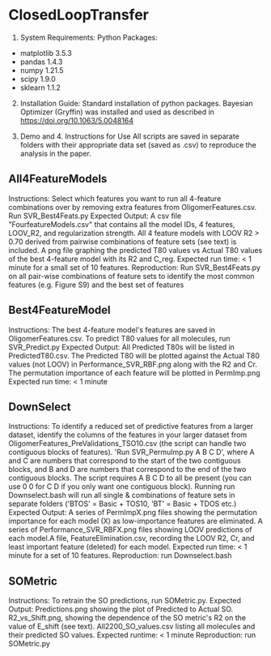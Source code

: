 # ClosedLoopTransfer

1. System Requirements:
Python Packages:
- matplotlib 3.5.3
- pandas 1.4.3
- numpy 1.21.5
- scipy 1.9.0
- sklearn 1.1.2

2. Installation Guide:
Standard installation of python packages.
Bayesian Optimizer (Gryffin) was installed and used as described in https://doi.org/10.1063/5.0048164

3. Demo and 4. Instructions for Use
All scripts are saved in separate folders with their appropriate data set (saved as .csv) to reproduce the analysis in the paper.

## All4FeatureModels ##
Instructions:
Select which features you want to run all 4-feature combinations over by removing extra features from OligomerFeatures.csv. Run SVR_Best4Feats.py
Expected Output:
A csv file "FourfeatureModels.csv" that contains all the model IDs, 4 features, LOOV_R2, and regularization strength. All 4 feature models with LOOV R2 > 0.70 derived from pairwise combinations of feature sets (see text) is included.
A png file graphing the predicted T80 values vs Actual T80 values of the best 4-feature model with its R2 and C_reg.
Expected run time:
< 1 minute for a small set of 10 features.
Reproduction:
Run SVR_Best4Feats.py on all pair-wise combinations of feature sets to identify the most common features (e.g. Figure S9) and the best set of features

## Best4FeatureModel ##
Instructions:
The best 4-feature model's features are saved in OligomerFeatures.csv. To predict T80 values for all molecules, run SVR_Predict.py
Expected Output:
All Predicted T80s will be listed in PredictedT80.csv. The Predicted T80 will be plotted against the Actual T80 values (not LOOV) in Performance_SVR_RBF.png along with the R2 and Cr. The permutation importance of each feature will be plotted in PermImp.png
Expected run time:
< 1 minute

## DownSelect ##
Instructions:
To identify a reduced set of predictive features from a larger dataset, identify the columns of the features in your larger dataset from OligomerFeatures_PreValidations_TSO10.csv (the script can handle two contiguous blocks of features). 'Run SVR_PermuImp.py A B C D', where A and C are numbers that correspond to the start of the two contiguous blocks, and B and D are numbers that correspond to the end of the two contiguous blocks. The script requires A B C D to all be present (you can use 0 0 for C D if you only want one contiguous block). Running run Downselect.bash will run all single & combinations of feature sets in separate folders ('BTOS' = Basic + TOS10, 'BT' = Basic + TDOS etc.)
Expected Output:
A series of PermImpX.png files showing the permutation importance for each model (X) as low-importance features are eliminated.
A series of Performance_SVR_RBFX.png files showing LOOV predictions of each model.A file, FeatureElimination.csv, recording the LOOV R2, Cr, and least important feature (deleted) for each model.
Expected run time:
< 1 minute for a set of 10 features.
Reproduction: run Downselect.bash

## SOMetric ##
Instructions:
To retrain the SO predictions, run SOMetric.py.
Expected Output:
Predictions.png showing the plot of Predicted to Actual SO. R2_vs_Shift.png, showing the dependence of the SO metric's R2 on the value of E_shift (see text). All2200_SO_values.csv listing all molecules and their predicted SO values.
Expected runtime:
< 1 minute
Reproduction: run SOMetric.py

